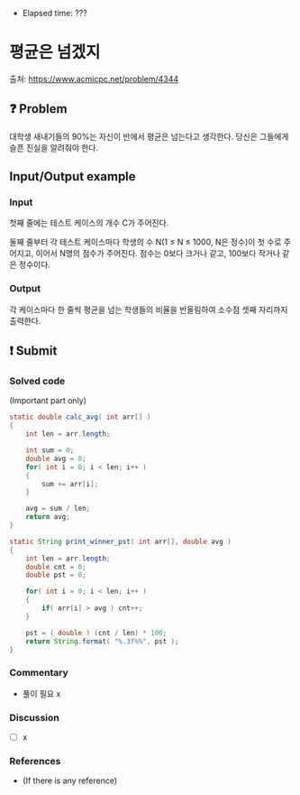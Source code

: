 - Elapsed time: ???

# 평균은 넘겠지
출처: https://www.acmicpc.net/problem/4344

## :question: Problem
대학생 새내기들의 90%는 자신이 반에서 평균은 넘는다고 생각한다. 당신은 그들에게 슬픈 진실을 알려줘야 한다.

## Input/Output example
### Input
첫째 줄에는 테스트 케이스의 개수 C가 주어진다.

둘째 줄부터 각 테스트 케이스마다 학생의 수 N(1 ≤ N ≤ 1000, N은 정수)이 첫 수로 주어지고, 이어서 N명의 점수가 주어진다. 점수는 0보다 크거나 같고, 100보다 작거나 같은 정수이다.

### Output
각 케이스마다 한 줄씩 평균을 넘는 학생들의 비율을 반올림하여 소수점 셋째 자리까지 출력한다.

## :exclamation: Submit
### Solved code
(Important part only)
``` java
static double calc_avg( int arr[] )
{
    int len = arr.length;

    int sum = 0;
    double avg = 0;
    for( int i = 0; i < len; i++ )
    {
        sum += arr[i];
    }

    avg = sum / len;
    return avg;
}

static String print_winner_pst( int arr[], double avg )
{
    int len = arr.length;
    double cnt = 0;
    double pst = 0;

    for( int i = 0; i < len; i++ )
    {
        if( arr[i] > avg ) cnt++;
    }

    pst = ( double ) (cnt / len) * 100;
    return String.format( "%.3f%%", pst );
}
```

### Commentary
- 풀이 필요 x

### Discussion
- [ ] x

### References
- (If there is any reference)